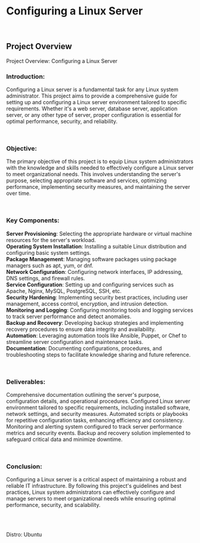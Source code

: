 # Configuring a Linux Server

<br>

## Project Overview


Project Overview: Configuring a Linux Server

### Introduction:
Configuring a Linux server is a fundamental task for any Linux system administrator. This project aims to provide a comprehensive guide for setting up and configuring a Linux server environment tailored to specific requirements. Whether it's a web server, database server, application server, or any other type of server, proper configuration is essential for optimal performance, security, and reliability.

<br>

### Objective:
The primary objective of this project is to equip Linux system administrators with the knowledge and skills needed to effectively configure a Linux server to meet organizational needs. This involves understanding the server's purpose, selecting appropriate software and services, optimizing performance, implementing security measures, and maintaining the server over time.

<br>

### Key Components:

<b>Server Provisioning</b>: Selecting the appropriate hardware or virtual machine resources for the server's workload. <br>
<b>Operating System Installation</b>: Installing a suitable Linux distribution and configuring basic system settings. <br>
<b>Package Management</b>: Managing software packages using package managers such as apt, yum, or dnf. <br>
<b>Network Configuration</b>: Configuring network interfaces, IP addressing, DNS settings, and firewall rules. <br>
<b>Service Configuration</b>: Setting up and configuring services such as Apache, Nginx, MySQL, PostgreSQL, SSH, etc. <br>
<b>Security Hardening</b>: Implementing security best practices, including user management, access control, encryption, and intrusion detection. <br>
<b>Monitoring and Logging</b>: Configuring monitoring tools and logging services to track server performance and detect anomalies. <br>
<b>Backup and Recovery</b>: Developing backup strategies and implementing recovery procedures to ensure data integrity and availability. <br>
<b>Automation</b>: Leveraging automation tools like Ansible, Puppet, or Chef to streamline server configuration and maintenance tasks. <br>
<b>Documentation</b>: Documenting configurations, procedures, and troubleshooting steps to facilitate knowledge sharing and future reference. <br>

<br>

### Deliverables:

Comprehensive documentation outlining the server's purpose, configuration details, and operational procedures.
Configured Linux server environment tailored to specific requirements, including installed software, network settings, and security measures.
Automated scripts or playbooks for repetitive configuration tasks, enhancing efficiency and consistency.
Monitoring and alerting system configured to track server performance metrics and security events.
Backup and recovery solution implemented to safeguard critical data and minimize downtime.

<br>

### Conclusion:
Configuring a Linux server is a critical aspect of maintaining a robust and reliable IT infrastructure. By following this project's guidelines and best practices, Linux system administrators can effectively configure and manage servers to meet organizational needs while ensuring optimal performance, security, and scalability.

<br>
<br>

Distro: Ubuntu
